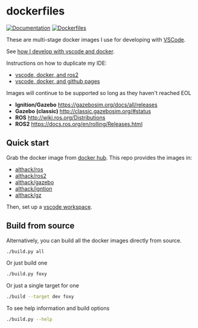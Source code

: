 # dockerfiles

[![Documentation](https://github.com/athackst/dockerfiles/actions/workflows/publish_docs.yml/badge.svg)](https://github.com/athackst/dockerfiles/actions/workflows/publish_docs.yml)
[![Dockerfiles](https://github.com/athackst/dockerfiles/actions/workflows/docker.yml/badge.svg)](https://github.com/athackst/dockerfiles/actions/workflows/docker.yml)

These are multi-stage docker images I use for developing with [VSCode](https://code.visualstudio.com/).

See [how I develop with vscode and docker](https://www.allisonthackston.com/articles/docker_development.html).

Instructions on how to duplicate my IDE:

* [vscode, docker, and ros2](https://www.allisonthackston.com/articles/vscode_docker_ros2.html)
* [vscode, docker, and github pages](https://www.allisonthackston.com/articles/vscode_docker_github_pages.html)

Images will continue to be supported so long as they haven't reached EOL

* **Ignition/Gazebo** https://gazebosim.org/docs/all/releases
* **Gazebo (classic)** http://classic.gazebosim.org/#status
* **ROS** http://wiki.ros.org/Distributions
* **ROS2** https://docs.ros.org/en/rolling/Releases.html


## Quick start

Grab the docker image from [docker hub](https://hub.docker.com/u/althack).  This repo provides the images in:

* [althack/ros](https://hub.docker.com/r/althack/ros)
* [althack/ros2](https://hub.docker.com/r/althack/ros2)
* [althack/gazebo](https://hub.docker.com/r/althack/gazebo)
* [althack/igntion](https://hub.docker.com/r/althack/ignition)
* [althack/gz](https://hub.docker.com/r/althack/gz)

Then, set up a [vscode workspace](https://github.com/athackst/vscode_ros2_workspace).

## Build from source

Alternatively, you can build all the docker images directly from source.

```bash
./build.py all
```

Or just build one

```bash
./build.py foxy
```

Or just a single target for one

```bash
./build --target dev foxy
```

To see help information and build options

```bash
./build.py --help
```
